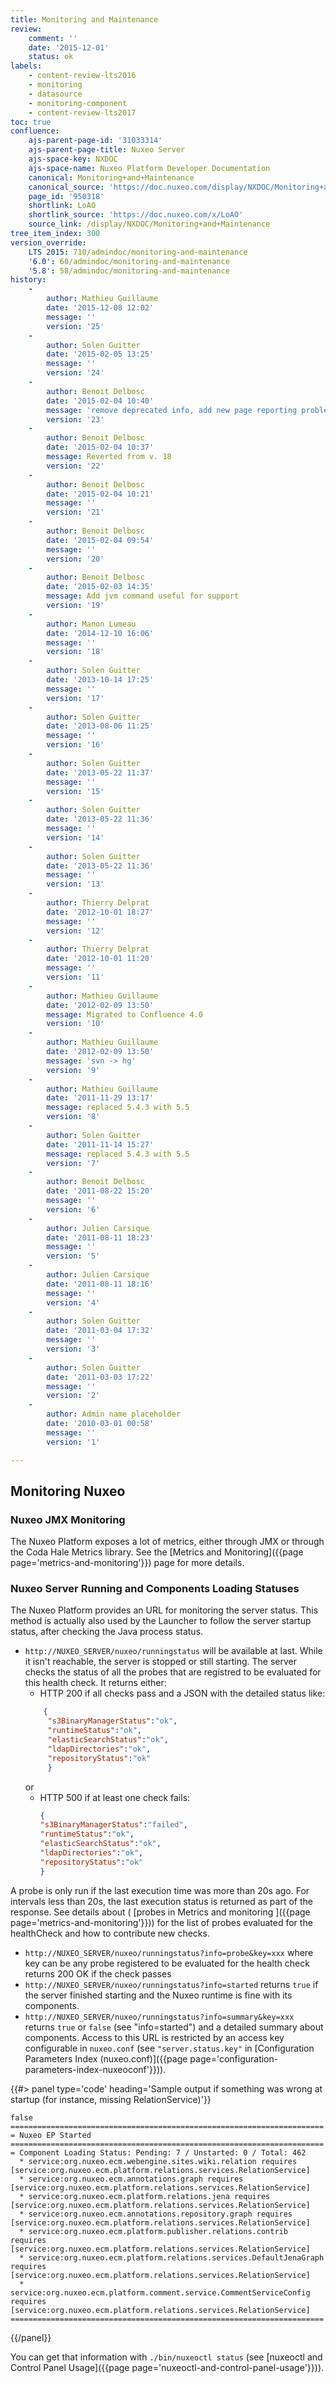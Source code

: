 ```yaml
---
title: Monitoring and Maintenance
review:
    comment: ''
    date: '2015-12-01'
    status: ok
labels:
    - content-review-lts2016
    - monitoring
    - datasource
    - monitoring-component
    - content-review-lts2017
toc: true
confluence:
    ajs-parent-page-id: '31033314'
    ajs-parent-page-title: Nuxeo Server
    ajs-space-key: NXDOC
    ajs-space-name: Nuxeo Platform Developer Documentation
    canonical: Monitoring+and+Maintenance
    canonical_source: 'https://doc.nuxeo.com/display/NXDOC/Monitoring+and+Maintenance'
    page_id: '950318'
    shortlink: LoAO
    shortlink_source: 'https://doc.nuxeo.com/x/LoAO'
    source_link: /display/NXDOC/Monitoring+and+Maintenance
tree_item_index: 300
version_override:
    LTS 2015: 710/admindoc/monitoring-and-maintenance
    '6.0': 60/admindoc/monitoring-and-maintenance
    '5.8': 58/admindoc/monitoring-and-maintenance
history:
    - 
        author: Mathieu Guillaume
        date: '2015-12-08 12:02'
        message: ''
        version: '25'
    - 
        author: Solen Guitter
        date: '2015-02-05 13:25'
        message: ''
        version: '24'
    - 
        author: Benoit Delbosc
        date: '2015-02-04 10:40'
        message: 'remove deprecated info, add new page reporting problem'
        version: '23'
    - 
        author: Benoit Delbosc
        date: '2015-02-04 10:37'
        message: Reverted from v. 18
        version: '22'
    - 
        author: Benoit Delbosc
        date: '2015-02-04 10:21'
        message: ''
        version: '21'
    - 
        author: Benoit Delbosc
        date: '2015-02-04 09:54'
        message: ''
        version: '20'
    - 
        author: Benoit Delbosc
        date: '2015-02-03 14:35'
        message: Add jvm command useful for support
        version: '19'
    - 
        author: Manon Lumeau
        date: '2014-12-10 16:06'
        message: ''
        version: '18'
    - 
        author: Solen Guitter
        date: '2013-10-14 17:25'
        message: ''
        version: '17'
    - 
        author: Solen Guitter
        date: '2013-08-06 11:25'
        message: ''
        version: '16'
    - 
        author: Solen Guitter
        date: '2013-05-22 11:37'
        message: ''
        version: '15'
    - 
        author: Solen Guitter
        date: '2013-05-22 11:36'
        message: ''
        version: '14'
    - 
        author: Solen Guitter
        date: '2013-05-22 11:36'
        message: ''
        version: '13'
    - 
        author: Thierry Delprat
        date: '2012-10-01 18:27'
        message: ''
        version: '12'
    - 
        author: Thierry Delprat
        date: '2012-10-01 11:20'
        message: ''
        version: '11'
    - 
        author: Mathieu Guillaume
        date: '2012-02-09 13:50'
        message: Migrated to Confluence 4.0
        version: '10'
    - 
        author: Mathieu Guillaume
        date: '2012-02-09 13:50'
        message: 'svn -> hg'
        version: '9'
    - 
        author: Mathieu Guillaume
        date: '2011-11-29 13:17'
        message: replaced 5.4.3 with 5.5
        version: '8'
    - 
        author: Solen Guitter
        date: '2011-11-14 15:27'
        message: replaced 5.4.3 with 5.5
        version: '7'
    - 
        author: Benoit Delbosc
        date: '2011-08-22 15:20'
        message: ''
        version: '6'
    - 
        author: Julien Carsique
        date: '2011-08-11 18:23'
        message: ''
        version: '5'
    - 
        author: Julien Carsique
        date: '2011-08-11 18:16'
        message: ''
        version: '4'
    - 
        author: Solen Guitter
        date: '2011-03-04 17:32'
        message: ''
        version: '3'
    - 
        author: Solen Guitter
        date: '2011-03-03 17:22'
        message: ''
        version: '2'
    - 
        author: Admin name placeholder
        date: '2010-03-01 00:58'
        message: ''
        version: '1'

---
```

## Monitoring Nuxeo

### Nuxeo JMX Monitoring

The Nuxeo Platform exposes a lot of metrics, either through JMX or through the Coda Hale Metrics library. See the&nbsp;[Metrics and Monitoring]({{page page='metrics-and-monitoring'}}) page for more details.

### Nuxeo Server Running and Components Loading Statuses

The Nuxeo Platform provides an URL for monitoring the server status. This method is actually also used by the Launcher to follow the server startup status, after checking the Java process status.

*   `http://NUXEO_SERVER/nuxeo/runningstatus` will be available at last. While it isn't reachable, the server is stopped or still starting.
The server checks the status of all the probes that are registred to be evaluated for this health check. It returns either:
     - HTTP 200 if all checks pass and a JSON with the detailed status like:
     ```json
         {
          "s3BinaryManagerStatus":"ok",
          "runtimeStatus":"ok",
          "elasticSearchStatus":"ok",
          "ldapDirectories":"ok",
          "repositoryStatus":"ok"
          }
     ```
     or
     - HTTP 500 if at least one check fails:
          ```json
         {
          "s3BinaryManagerStatus":"failed",
          "runtimeStatus":"ok",
          "elasticSearchStatus":"ok",
          "ldapDirectories":"ok",
          "repositoryStatus":"ok"
          }
          ```
   A probe is only run if the last execution time was more than 20s ago. For intervals less than 20s, the last execution status is returned as part of the response.
   See  details about ( [probes in Metrics and monitoring ]({{page page='metrics-and-monitoring'}})) for the list of probes evaluated for the healthCheck and  how to contribute new checks.          
*   `http://NUXEO_SERVER/nuxeo/runningstatus?info=probe&key=xxx`  where key can be any probe registered to be evaluated for the health check returns 200 OK if the check passes  
*   `http://NUXEO_SERVER/nuxeo/runningstatus?info=started` returns `true` if the server finished starting and the Nuxeo runtime is fine with its components.
*   `http://NUXEO_SERVER/nuxeo/runningstatus?info=summary&key=xxx` returns `true` or `false` (see "info=started") and a detailed summary about components. Access to this URL is restricted by an access key configurable in `nuxeo.conf` (see `"server.status.key"` in [Configuration Parameters Index (nuxeo.conf)]({{page page='configuration-parameters-index-nuxeoconf'}})).

{{#> panel type='code' heading='Sample output if something was wrong at startup (for instance, missing RelationService)'}}

```
false
======================================================================
= Nuxeo EP Started
======================================================================
= Component Loading Status: Pending: 7 / Unstarted: 0 / Total: 462
  * service:org.nuxeo.ecm.webengine.sites.wiki.relation requires [service:org.nuxeo.ecm.platform.relations.services.RelationService]
  * service:org.nuxeo.ecm.annotations.graph requires [service:org.nuxeo.ecm.platform.relations.services.RelationService]
  * service:org.nuxeo.ecm.platform.relations.jena requires [service:org.nuxeo.ecm.platform.relations.services.RelationService]
  * service:org.nuxeo.ecm.annotations.repository.graph requires [service:org.nuxeo.ecm.platform.relations.services.RelationService]
  * service:org.nuxeo.ecm.platform.publisher.relations.contrib requires [service:org.nuxeo.ecm.platform.relations.services.RelationService]
  * service:org.nuxeo.ecm.platform.relations.services.DefaultJenaGraph requires [service:org.nuxeo.ecm.platform.relations.services.RelationService]
  * service:org.nuxeo.ecm.platform.comment.service.CommentServiceConfig requires [service:org.nuxeo.ecm.platform.relations.services.RelationService]
======================================================================

```

{{/panel}}

You can get that information with `./bin/nuxeoctl status` (see [nuxeoctl and Control Panel Usage]({{page page='nuxeoctl-and-control-panel-usage'}})).

&nbsp;
